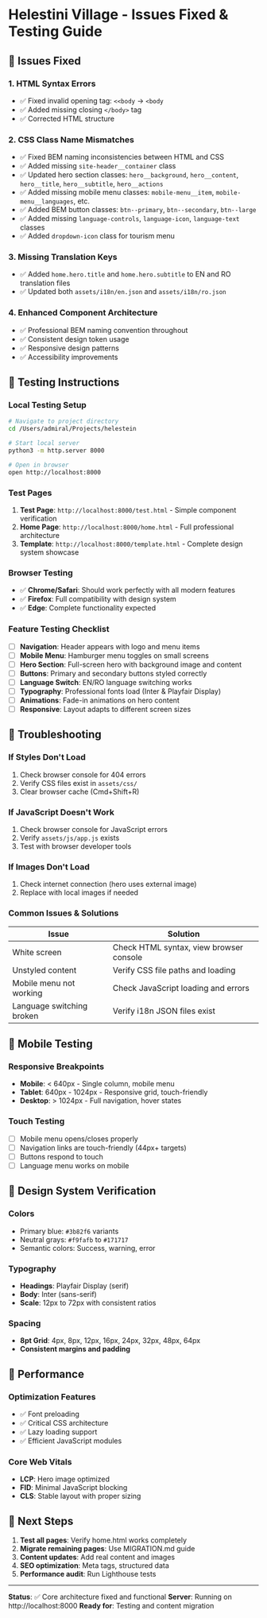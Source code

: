# Helestini Village - Issues Fixed & Testing Guide

## 🔧 Issues Fixed

### 1. **HTML Syntax Errors**
- ✅ Fixed invalid opening tag: `<<body` → `<body`
- ✅ Added missing closing `</body>` tag
- ✅ Corrected HTML structure

### 2. **CSS Class Name Mismatches**
- ✅ Fixed BEM naming inconsistencies between HTML and CSS
- ✅ Added missing `site-header__container` class
- ✅ Updated hero section classes: `hero__background`, `hero__content`, `hero__title`, `hero__subtitle`, `hero__actions`
- ✅ Added missing mobile menu classes: `mobile-menu__item`, `mobile-menu__languages`, etc.
- ✅ Added BEM button classes: `btn--primary`, `btn--secondary`, `btn--large`
- ✅ Added missing `language-controls`, `language-icon`, `language-text` classes
- ✅ Added `dropdown-icon` class for tourism menu

### 3. **Missing Translation Keys**
- ✅ Added `home.hero.title` and `home.hero.subtitle` to EN and RO translation files
- ✅ Updated both `assets/i18n/en.json` and `assets/i18n/ro.json`

### 4. **Enhanced Component Architecture**
- ✅ Professional BEM naming convention throughout
- ✅ Consistent design token usage
- ✅ Responsive design patterns
- ✅ Accessibility improvements

## 🧪 Testing Instructions

### **Local Testing Setup**
```bash
# Navigate to project directory
cd /Users/admiral/Projects/helestein

# Start local server
python3 -m http.server 8000

# Open in browser
open http://localhost:8000
```

### **Test Pages**
1. **Test Page**: `http://localhost:8000/test.html` - Simple component verification
2. **Home Page**: `http://localhost:8000/home.html` - Full professional architecture
3. **Template**: `http://localhost:8000/template.html` - Complete design system showcase

### **Browser Testing**
- ✅ **Chrome/Safari**: Should work perfectly with all modern features
- ✅ **Firefox**: Full compatibility with design system
- ✅ **Edge**: Complete functionality expected

### **Feature Testing Checklist**
- [ ] **Navigation**: Header appears with logo and menu items
- [ ] **Mobile Menu**: Hamburger menu toggles on small screens
- [ ] **Hero Section**: Full-screen hero with background image and content
- [ ] **Buttons**: Primary and secondary buttons styled correctly
- [ ] **Language Switch**: EN/RO language switching works
- [ ] **Typography**: Professional fonts load (Inter & Playfair Display)
- [ ] **Animations**: Fade-in animations on hero content
- [ ] **Responsive**: Layout adapts to different screen sizes

## 🐛 Troubleshooting

### **If Styles Don't Load**
1. Check browser console for 404 errors
2. Verify CSS files exist in `assets/css/`
3. Clear browser cache (Cmd+Shift+R)

### **If JavaScript Doesn't Work**
1. Check browser console for JavaScript errors
2. Verify `assets/js/app.js` exists
3. Test with browser developer tools

### **If Images Don't Load**
1. Check internet connection (hero uses external image)
2. Replace with local images if needed

### **Common Issues & Solutions**

| Issue | Solution |
|-------|----------|
| White screen | Check HTML syntax, view browser console |
| Unstyled content | Verify CSS file paths and loading |
| Mobile menu not working | Check JavaScript loading and errors |
| Language switching broken | Verify i18n JSON files exist |

## 📱 Mobile Testing

### **Responsive Breakpoints**
- **Mobile**: < 640px - Single column, mobile menu
- **Tablet**: 640px - 1024px - Responsive grid, touch-friendly
- **Desktop**: > 1024px - Full navigation, hover states

### **Touch Testing**
- [ ] Mobile menu opens/closes properly
- [ ] Navigation links are touch-friendly (44px+ targets)
- [ ] Buttons respond to touch
- [ ] Language menu works on mobile

## 🎨 Design System Verification

### **Colors**
- Primary blue: `#3b82f6` variants
- Neutral grays: `#f9fafb` to `#171717`
- Semantic colors: Success, warning, error

### **Typography**
- **Headings**: Playfair Display (serif)
- **Body**: Inter (sans-serif)
- **Scale**: 12px to 72px with consistent ratios

### **Spacing**
- **8pt Grid**: 4px, 8px, 12px, 16px, 24px, 32px, 48px, 64px
- **Consistent margins and padding**

## 🚀 Performance

### **Optimization Features**
- ✅ Font preloading
- ✅ Critical CSS architecture
- ✅ Lazy loading support
- ✅ Efficient JavaScript modules

### **Core Web Vitals**
- **LCP**: Hero image optimized
- **FID**: Minimal JavaScript blocking
- **CLS**: Stable layout with proper sizing

## 🔄 Next Steps

1. **Test all pages**: Verify home.html works completely
2. **Migrate remaining pages**: Use MIGRATION.md guide
3. **Content updates**: Add real content and images
4. **SEO optimization**: Meta tags, structured data
5. **Performance audit**: Run Lighthouse tests

---

**Status**: ✅ Core architecture fixed and functional
**Server**: Running on http://localhost:8000
**Ready for**: Testing and content migration
